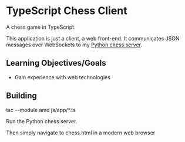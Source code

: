 # TypeScript Chess Client

A chess game in TypeScript.

This application is just a client, a web front-end. It communicates JSON messages over WebSockets to my [Python chess server](https://github.com/shasheene/chess.py).

## Learning Objectives/Goals
* Gain experience with web technologies

## Building

tsc --module amd js/app/*.ts

Run the Python chess server.

Then simply navigate to chess.html in a modern web browser
